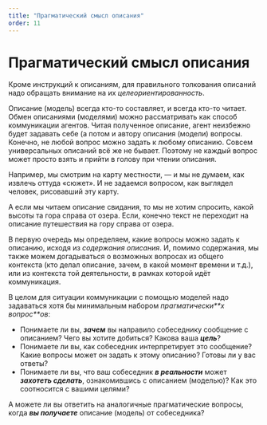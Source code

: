 ```yaml
---
title: "Прагматический смысл описания"
order: 11
---
```


# Прагматический смысл описания

Кроме инструкций к описаниям, для правильного толкования описаний надо обращать внимание на их *целеориентированность*.

Описание (модель) всегда кто-то составляет, и всегда кто-то читает. Обмен описаниями (моделями) можно рассматривать как способ коммуникации агентов. Читая полученное описание, агент неизбежно будет задавать себе (а потом и автору описания (модели) вопросы. Конечно, не любой вопрос можно задать к любому описанию. Совсем универсальных описаний всё же не бывает. Поэтому не каждый вопрос может просто взять и прийти в голову при чтении описания.

Например, мы смотрим на карту местности, — и мы не думаем, как извлечь оттуда «сюжет». И не задаемся вопросом, как выглядел человек, рисовавший эту карту.

А если мы читаем описание свидания, то мы не хотим спросить, какой высоты та гора справа от озера. Если, конечно текст не переходит на описание путешествия на гору справа от озера.

В первую очередь мы определяем, какие вопросы можно задать к описанию, исходя из *содержания описания*. И, помимо содержания, мы также можем догадываться о возможных вопросах из общего контекста (кто делал описание, зачем, в какой момент времени и т.д.), или из контекста той деятельности, в рамках которой идёт коммуникация.

В целом для ситуации коммуникации с помощью моделей надо задаваться хотя бы минимальным набором *прагматически**х* *вопрос**ов*:

* Понимаете ли вы, ***зачем*** вы направило собеседнику сообщение с описанием? Чего вы хотите добиться? Какова ваша ***цель***?
* Понимаете ли вы, как собеседник интерпретирует это сообщение? Какие вопросы может он задать к этому описанию? Готовы ли у вас ответы?
* Понимаете ли вы, что ваш собеседник ***в реальности*** может ***захотеть сделать***, ознакомившись с описанием (моделью)? Как это соотносится с вашими целями?

А можете ли вы ответить на аналогичные прагматические вопросы, когда ***вы получаете*** описание (модель) от собеседника?